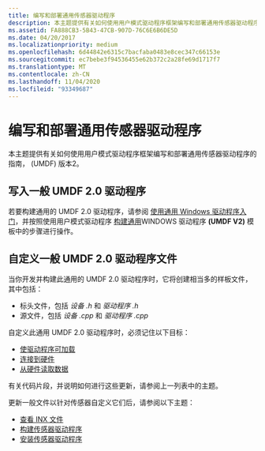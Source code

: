 ```yaml
---
title: 编写和部署通用传感器驱动程序
description: 本主题提供有关如何使用用户模式驱动程序框架编写和部署通用传感器驱动程序的指南， (UMDF) 版本2。
ms.assetid: FA888CB3-5B43-47CB-907D-76C6E6B6DE5D
ms.date: 04/20/2017
ms.localizationpriority: medium
ms.openlocfilehash: 6d44842e6315c7bacfaba0483e8cec347c66153e
ms.sourcegitcommit: ec7bebe3f94536455e62b372c2a28fe69d1717f7
ms.translationtype: MT
ms.contentlocale: zh-CN
ms.lasthandoff: 11/04/2020
ms.locfileid: "93349687"
---
```

# <a name="write-and-deploy-your-universal-sensor-driver"></a>编写和部署通用传感器驱动程序


本主题提供有关如何使用用户模式驱动程序框架编写和部署通用传感器驱动程序的指南， (UMDF) 版本2。

## <a name="write-a-generic-umdf-20-driver"></a>写入一般 UMDF 2.0 驱动程序


若要构建通用的 UMDF 2.0 驱动程序，请参阅 [使用通用 Windows 驱动程序入门](../develop/getting-started-with-windows-drivers.md)，并按照使用用户模式驱动程序 [构建通用](../develop/building-a-windows-driver.md)WINDOWS 驱动程序 **(UMDF V2)** 模板中的步骤进行操作。

## <a name="customize-the-generic-umdf-20-driver-files"></a>自定义一般 UMDF 2.0 驱动程序文件


当你开发并构建此通用的 UMDF 2.0 驱动程序时，它将创建相当多的样板文件，其中包括：

-   标头文件，包括 *设备 .h* 和 *驱动程序 .h*
-   源文件，包括 *设备 .cpp* 和 *驱动程序 .cpp*

自定义此通用 UMDF 2.0 驱动程序时，必须记住以下目标：

-   [使驱动程序可加载](make-the-driver-loadable.md)
-   [连接到硬件](connect-to-hardware.md)
-   [从硬件读取数据](read-data-from-hardware.md)

有关代码片段，并说明如何进行这些更新，请参阅上一列表中的主题。

更新一般文件以针对传感器自定义它们后，请参阅以下主题：

-   [查看 INX 文件](review-and-revise-the-inf-file.md)
-   [构建传感器驱动程序](build-the-sensor-driver.md)
-   [安装传感器驱动程序](install-the-sensor-driver.md)

